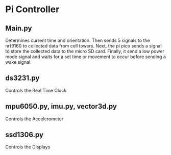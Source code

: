 # Pi Controller

## Main.py
Determines current time and orientation. Then sends 5 signals to the nrf9160 to
collected data from cell towers. Next, the pi pico sends a signal to store the 
collected data to the micro SD card. Finally, it send a low power mode signal 
and waits for a set time or movement to occur before sending a wake signal.

## ds3231.py
Controls the Real Time Clock

## mpu6050.py, imu.py, vector3d.py
Controls the Accelerometer

## ssd1306.py
Controls the Displays